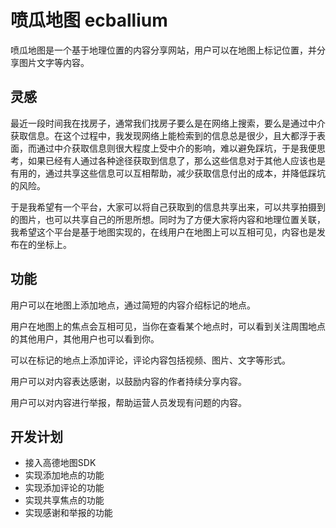 # 喷瓜地图 ecballium

喷瓜地图是一个基于地理位置的内容分享网站，用户可以在地图上标记位置，并分享图片文字等内容。

## 灵感

最近一段时间我在找房子，通常我们找房子要么是在网络上搜索，要么是通过中介获取信息。在这个过程中，我发现网络上能检索到的信息总是很少，且大都浮于表面，而通过中介获取信息则很大程度上受中介的影响，难以避免踩坑，于是我便思考，如果已经有人通过各种途径获取到信息了，那么这些信息对于其他人应该也是有用的，通过共享这些信息可以互相帮助，减少获取信息付出的成本，并降低踩坑的风险。

于是我希望有一个平台，大家可以将自己获取到的信息共享出来，可以共享拍摄到的图片，也可以共享自己的所思所想。同时为了方便大家将内容和地理位置关联，我希望这个平台是基于地图实现的，在线用户在地图上可以互相可见，内容也是发布在的坐标上。

## 功能

用户可以在地图上添加地点，通过简短的内容介绍标记的地点。

用户在地图上的焦点会互相可见，当你在查看某个地点时，可以看到关注周围地点的其他用户，其他用户也可以看到你。

可以在标记的地点上添加评论，评论内容包括视频、图片、文字等形式。

用户可以对内容表达感谢，以鼓励内容的作者持续分享内容。

用户可以对内容进行举报，帮助运营人员发现有问题的内容。

## 开发计划

- 接入高德地图SDK
- 实现添加地点的功能
- 实现添加评论的功能
- 实现共享焦点的功能
- 实现感谢和举报的功能
